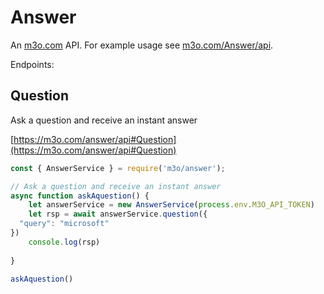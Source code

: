 # Answer

An [m3o.com](https://m3o.com) API. For example usage see [m3o.com/Answer/api](https://m3o.com/Answer/api).

Endpoints:

## Question

Ask a question and receive an instant answer


[https://m3o.com/answer/api#Question](https://m3o.com/answer/api#Question)

```js
const { AnswerService } = require('m3o/answer');

// Ask a question and receive an instant answer
async function askAquestion() {
	let answerService = new AnswerService(process.env.M3O_API_TOKEN)
	let rsp = await answerService.question({
  "query": "microsoft"
})
	console.log(rsp)
	
}

askAquestion()
```
